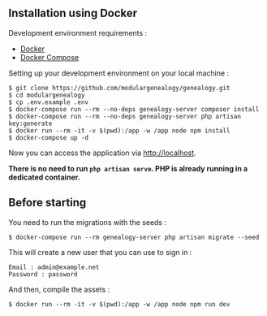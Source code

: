 ## Installation using Docker

Development environment requirements :
- [Docker](https://www.docker.com)
- [Docker Compose](https://docs.docker.com/compose/install/)

Setting up your development environment on your local machine :
```
$ git clone https://github.com/modulargenealogy/genealogy.git
$ cd modulargenealogy
$ cp .env.example .env
$ docker-compose run --rm --no-deps genealogy-server composer install
$ docker-compose run --rm --no-deps genealogy-server php artisan key:generate
$ docker run --rm -it -v $(pwd):/app -w /app node npm install
$ docker-compose up -d
```

Now you can access the application via [http://localhost](http://localhost).

**There is no need to run ```php artisan serve```. PHP is already running in a dedicated container.**

## Before starting
You need to run the migrations with the seeds :
```
$ docker-compose run --rm genealogy-server php artisan migrate --seed
```

This will create a new user that you can use to sign in :
```
Email : admin@example.net
Password : password
```

And then, compile the assets :
```
$ docker run --rm -it -v $(pwd):/app -w /app node npm run dev
